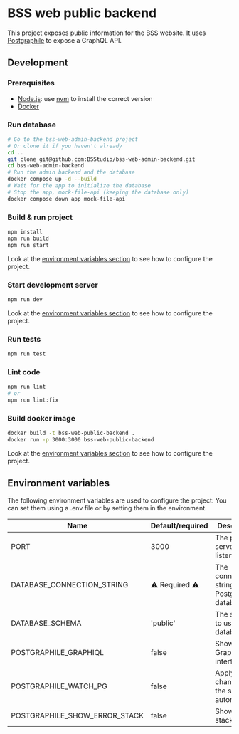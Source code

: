 # BSS web public backend

This project exposes public information for the BSS website.
It uses [Postgraphile][postgraphile] to expose a GraphQL API.

## Development

### Prerequisites

* [Node.js][node]: use [nvm][nvm] to install the correct version
* [Docker][docker]

### Run database
```bash
# Go to the bss-web-admin-backend project
# Or clone it if you haven't already
cd ..
git clone git@github.com:BSStudio/bss-web-admin-backend.git
cd bss-web-admin-backend
# Run the admin backend and the database
docker compose up -d --build
# Wait for the app to initialize the database
# Stop the app, mock-file-api (keeping the database only)
docker compose down app mock-file-api
```

### Build & run project

```bash
npm install
npm run build
npm run start
```

Look at the [environment variables section][env] to see how to configure the project.

### Start development server

```bash
npm run dev
```

Look at the [environment variables section][env] to see how to configure the project.

### Run tests

```bash
npm run test
```

### Lint code

```bash
npm run lint
# or
npm run lint:fix
```

### Build docker image

```bash
docker build -t bss-web-public-backend .
docker run -p 3000:3000 bss-web-public-backend
```

Look at the [environment variables section][env] to see how to configure the project.

## Environment variables

The following environment variables are used to configure the project:
You can set them using a .env file or by setting them in the environment.

| Name                          | Default/required | Description                                    |
|-------------------------------|------------------|------------------------------------------------|
| PORT                          | 3000             | The port the server listens on                 |
| DATABASE_CONNECTION_STRING    | ⚠️️ Required ⚠️  | The connection string to the Postgres database |
| DATABASE_SCHEMA               | 'public'         | The schema to use in the database              |
| POSTGRAPHILE_GRAPHIQL         | false            | Show GraphiQL interface                        |
| POSTGRAPHILE_WATCH_PG         | false            | Apply changes to the schema automatically      |
| POSTGRAPHILE_SHOW_ERROR_STACK | false            | Show error stack traces                        |

[postgraphile]: https://www.graphile.org/postgraphile/ "Postgraphile website"

[node]: https://nodejs.org/ "Node.js website"

[nvm]: https://github.com/nvm-sh/nvm "nvm GitHub repository"

[docker]: https://www.docker.com/ "Docker website"

[env]: #environment-variables "Environment variables section"
